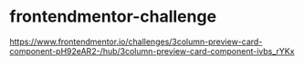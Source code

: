 # frontendmentor-challenge
https://www.frontendmentor.io/challenges/3column-preview-card-component-pH92eAR2-/hub/3column-preview-card-component-ivbs_rYKx
